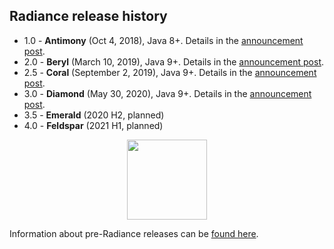 ## Radiance release history

* 1.0 - **Antimony** (Oct 4, 2018), Java 8+. Details in the [announcement post](https://www.pushing-pixels.org/2018/10/05/radiance-1-0-0.html).
* 2.0 - **Beryl** (March 10, 2019), Java 9+. Details in the [announcement post](https://www.pushing-pixels.org/2019/03/11/radiance-2-0-1.html).
* 2.5 - **Coral** (September 2, 2019), Java 9+. Details in the [announcement post](https://www.pushing-pixels.org/2019/09/03/radiance-2-5-0.html).
* 3.0 - **Diamond** (May 30, 2020), Java 9+. Details in the [announcement post](https://www.pushing-pixels.org/2020/05/31/radiance-3-0-0.html).
* 3.5 - **Emerald** (2020 H2, planned)
* 4.0 - **Feldspar** (2021 H1, planned)

<p align="center">
<img src="https://raw.githubusercontent.com/kirill-grouchnikov/radiance/master/docs/images/icon/radiance_product_256.png" width="128" height="128" border=0>
</p>

Information about pre-Radiance releases can be [found here](archive/older-releases.md).
